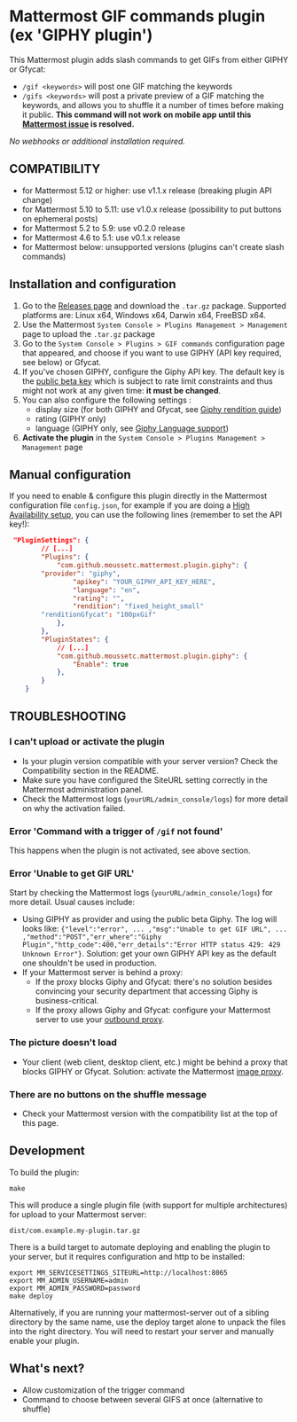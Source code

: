 # Mattermost GIF commands plugin (ex 'GIPHY plugin')
This Mattermost plugin adds slash commands to get GIFs from either GIPHY or Gfycat:
- `/gif <keywords>` will post one GIF matching the keywords 
- `/gifs <keywords>` will post a private preview of a GIF matching the keywords, and allows you to shuffle it a number of times before making it public. 
**This command will not work on mobile app until this [Mattermost issue](https://github.com/mattermost/mattermost-mobile/issues/2807) is resolved.**

*No webhooks or additional installation required.*

## COMPATIBILITY
- for Mattermost 5.12 or higher: use v1.1.x release (breaking plugin API change)
- for Mattermost 5.10 to 5.11: use v1.0.x release (possibility to put buttons on ephemeral posts)
- for Mattermost 5.2 to 5.9: use v0.2.0 release
- for Mattermost 4.6 to 5.1: use v0.1.x release
- for Mattermost below: unsupported versions (plugins can't create slash commands)

## Installation and configuration
1. Go to the [Releases page](https://github.com/moussetc/mattermost-plugin-giphy/releases) and download the `.tar.gz` package. Supported platforms are: Linux x64, Windows x64, Darwin x64, FreeBSD x64.
2. Use the Mattermost `System Console > Plugins Management > Management` page to upload the `.tar.gz` package
3. Go to the `System Console > Plugins > GIF commands` configuration page that appeared, and choose if you want to use GIPHY (API key required, see below) or Gfycat.
4. If you've chosen GIPHY, configure the Giphy API key. The default key is the [public beta key](https://developers.giphy.com/docs/) which is subject to rate limit constraints and thus might not work at any given time: **it must be changed**.
4. You can also configure the following settings :
    - display size (for both GIPHY and Gfycat, see [Giphy rendition guide](https://developers.giphy.com/docs/#rendition-guide))
    - rating (GIPHY only)
    - language (GIPHY only, see [Giphy Language support](https://developers.giphy.com/docs/#rendition-guide))
4. **Activate the plugin** in the `System Console > Plugins Management > Management` page

## Manual configuration
If you need to enable & configure this plugin directly in the Mattermost configuration file `config.json`, for example if you are doing a [High Availability setup](https://docs.mattermost.com/deployment/cluster.html), you can use the following lines (remember to set the API key!):
```json
 "PluginSettings": {
        // [...]
        "Plugins": {
            "com.github.moussetc.mattermost.plugin.giphy": {
		"provider": "giphy",
                "apikey": "YOUR_GIPHY_API_KEY_HERE", 
                "language": "en",
                "rating": "",
                "rendition": "fixed_height_small"
		"renditionGfycat": "100pxGif"
            },
        },
        "PluginStates": {
            // [...]
            "com.github.moussetc.mattermost.plugin.giphy": {
                "Enable": true
            },
        }
    }
```

## TROUBLESHOOTING
### I can't upload or activate the plugin 
- Is your plugin version compatible with your server version? Check the Compatibility section in the README.
- Make sure you have configured the SiteURL setting correctly in the Mattermost administration panel.
- Check the Mattermost logs (`yourURL/admin_console/logs`) for more detail on why the activation failed.

### Error 'Command with a trigger of `/gif` not found'
This happens when the plugin is not activated, see above section.

### Error 'Unable to get GIF URL'
Start by checking the Mattermost logs (`yourURL/admin_console/logs`) for more detail. Usual causes include:
- Using GIPHY as provider and using the public beta Giphy. The log will looks like: `{"level":"error", ... ,"msg":"Unable to get GIF URL", ... ,"method":"POST","err_where":"Giphy Plugin","http_code":400,"err_details":"Error HTTP status 429: 429 Unknown Error"}`. Solution: get your own GIPHY API key as the default one shouldn't be used in production.
- If your Mattermost server is behind a proxy:
  - If the proxy blocks Giphy and Gfycat: there's no solution besides convincing your security department that accessing Giphy is business-critical.
  - If the proxy allows Giphy and Gfycat: configure your Mattermost server to use your [outbound proxy](https://docs.mattermost.com/install/outbound-proxy.html).

### The picture doesn't load
- Your client (web client, desktop client, etc.) might be behind a proxy that blocks GIPHY or Gfycat. Solution: activate the Mattermost [image proxy](https://docs.mattermost.com/administration/image-proxy.html).

### There are no buttons on the shuffle message
- Check your Mattermost version with the compatibility list at the top of this page.

## Development
To build the plugin:
```
make
```
This will produce a single plugin file (with support for multiple architectures) for upload to your Mattermost server:
```
dist/com.example.my-plugin.tar.gz
```

There is a build target to automate deploying and enabling the plugin to your server, but it requires configuration and http to be installed:
```
export MM_SERVICESETTINGS_SITEURL=http://localhost:8065
export MM_ADMIN_USERNAME=admin
export MM_ADMIN_PASSWORD=password
make deploy
```
Alternatively, if you are running your mattermost-server out of a sibling directory by the same name, use the deploy target alone to unpack the files into the right directory. You will need to restart your server and manually enable your plugin.

## What's next?
- Allow customization of the trigger command
- Command to choose between several GIFS at once (alternative to shuffle)
